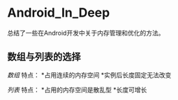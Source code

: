 # Android_In_Deep

  总结了一些在Android开发中关于内存管理和优化的方法。
  
## 数组与列表的选择

*数组*
  特点：
  *占用连续的内存空间
  *实例后长度固定无法改变

*列表*
  特点：
  *占用的内存空间是散乱型
  *长度可增长
